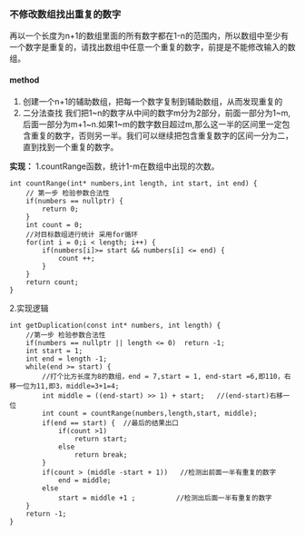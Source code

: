 ### 不修改数组找出重复的数字   
再以一个长度为n+1的数组里面的所有数字都在1-n的范围内，所以数组中至少有一个数字是重复的，请找出数组中任意一个重复的数字，前提是不能修改输入的数组。

#### method
1. 创建一个n+1的辅助数组，把每一个数字复制到辅助数组，从而发现重复的
2. 二分法查找
我们把1~n的数字从中间的数字m分为2部分，前面一部分为1~m,后面一部分为m+1~n.如果1~m的数字数目超过m,那么这一半的区间里一定包含重复的数字，否则另一半。我们可以继续把包含重复数字的区间一分为二，直到找到一个重复的数字。
    
**实现：**
1.countRange函数，统计1-m在数组中出现的次数。
```
int countRange(int* numbers,int length, int start, int end) {
    // 第一步 检验参数合法性
    if(numbers == nullptr) {
        return 0;
    }
    int count = 0;
    //对目标数组进行统计 采用for循环
    for(int i = 0;i < length; i++) {
        if(numbers[i]>= start && numbers[i] <= end) {
            count ++;
        }
    }
    return count; 
}
```
2.实现逻辑  
```
int getDuplication(const int* numbers, int length) {
    //第一步 检验参数合法性
    if(numbers == nullptr || length <= 0)  return -1;
    int start = 1;
    int end = length -1;
    while(end >= start) {
        //打个比方长度为8的数组，end = 7,start = 1, end-start =6,即110，右移一位为11,即3，middle=3+1=4;
        int middle = ((end-start) >> 1) + start;   //(end-start)右移一位
        int count = countRange(numbers,length,start, middle);
        if(end == start) {  //最后的结果出口
            if(count >1)
                return start;
            else 
                return break;
        }
        if(count > (middle -start + 1))   //检测出前面一半有重复的数字
            end = middle;
        else
            start = middle +1 ;          //检测出后面一半有重复的数字
    }
    return -1;
}
```